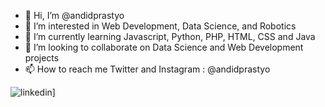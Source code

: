 - 👋 Hi, I’m @andidprastyo
- 👀 I’m interested in Web Development, Data Science, and Robotics
- 🌱 I’m currently learning Javascript, Python, PHP, HTML, CSS and Java
- 💞️ I’m looking to collaborate on Data Science and Web Development projects
- 📫 How to reach me Twitter and Instagram : @andidprastyo


![linkedin](https://img.shields.io/badge/linkedin.com/in/andidprastyo-0A66C2?style=for-the-badge&logo=LinkedIn&logoColor=white)]
<!---
andidprastyo/andidprastyo is a ✨ special ✨ repository because its `README.md` (this file) appears on your GitHub profile.
You can click the Preview link to take a look at your changes.
--->
